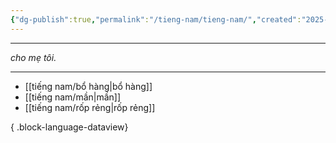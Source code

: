 ```yaml
---
{"dg-publish":true,"permalink":"/tieng-nam/tieng-nam/","created":"2025-08-13T15:50:29.916+07:00"}
---
```



---

*cho mẹ tôi.*

---

- [[tiếng nam/bổ hàng\|bổ hàng]]
- [[tiếng nam/mần\|mần]]
- [[tiếng nam/rốp rẻng\|rốp rẻng]]

{ .block-language-dataview}


